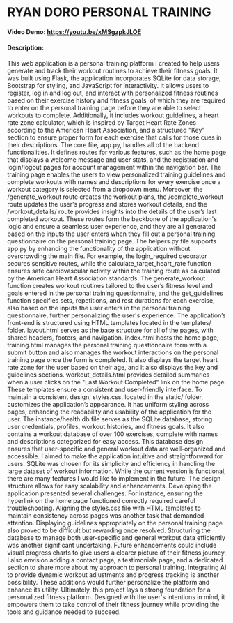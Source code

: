 # RYAN DORO PERSONAL TRAINING
#### Video Demo:  <https://youtu.be/xMSgzpkJLOE>
#### Description:
This web application is a personal training platform I created to help users generate and track their workout routines to achieve their fitness goals. It was built using Flask, the application incorporates SQLite for data storage, Bootstrap for styling, and JavaScript for interactivity. It allows users to register, log in and log out, and interact with personalized fitness routines based on their exercise history and fitness goals, of which they are required to enter on the personal training page before they are able to select workouts to complete. Additionally, it includes workout guidelines, a heart rate zone calculator, which is inspired by Target Heart Rate Zones according to the American Heart Association, and a structured "Key" section to ensure proper form for each exercise that calls for those cues in their descriptions.
The core file, app.py, handles all of the backend functionalities. It defines routes for various features, such as the home page that displays a welcome message and user stats, and the registration and login/logout pages for account management within the navigation bar. The training page enables the users to view personalized training guidelines and complete workouts with names and descriptions for every exercise once a workout category is selected from a dropdown menu. Moreover, the /generate_workout route creates the workout plans, the /complete_workout route updates the user's progress and stores workout details, and the /workout_details/<category> route provides insights into the details of the user’s last completed workout. These routes form the backbone of the application's logic and ensure a seamless user experience, and they are all generated based on the inputs the user enters when they fill out a personal training questionnaire on the personal training page.
The helpers.py file supports app.py by enhancing the functionality of the application without overcrowding the main file. For example, the login_required  decorator secures sensitive routes, while the calculate_target_heart_rate function ensures safe cardiovascular activity within the training route as calculated by the American Heart Association standards. The generate_workout function creates workout routines tailored to the user’s fitness level and goals entered in the personal training questionnaire, and the get_guidelines function specifies sets, repetitions, and rest durations for each exercise, also based on the inputs the user enters in the personal training questionnaire, further personalizing the user's experience.
The application’s front-end is structured using HTML templates located in the templates/ folder. layout.html serves as the base structure for all of the pages, with shared headers, footers, and navigation. index.html hosts the home page, training.html manages the personal training questionnaire form with a submit button and also manages the workout interactions on the personal training page once the form is completed. It also displays the target heart rate zone for the user based on their age, and it also displays the key and guidelines sections. workout_details.html provides detailed summaries when a user clicks on the "Last Workout Completed" link on the home page. These templates ensure a consistent and user-friendly interface.
To maintain a consistent design, styles.css, located in the static/ folder, customizes the application’s appearance. It has uniform styling across pages, enhancing the readability and usability of the application for the user. The instance/health.db file serves as the SQLite database, storing user credentials, profiles, workout histories, and fitness goals. It also contains a workout database of over 100 exercises, complete with names and descriptions categorized for easy access. This database design ensures that user-specific and general workout data are well-organized and accessible.
I aimed to make the application intuitive and straightforward for users. SQLite was chosen for its simplicity and efficiency in handling the large dataset of workout information. While the current version is functional, there are many features I would like to implement in the future. The design structure allows for easy scalability and enhancements.
Developing the application presented several challenges. For instance, ensuring the hyperlink on the home page functioned correctly required careful troubleshooting. Aligning the styles.css file with HTML templates to maintain consistency across pages was another task that demanded attention. Displaying guidelines appropriately on the personal training page also proved to be difficult but rewarding once resolved. Structuring the database to manage both user-specific and general workout data efficiently was another significant undertaking.
Future enhancements could include visual progress charts to give users a clearer picture of their fitness journey. I also envision adding a contact page, a testimonials page, and a dedicated section to share more about my approach to personal training. Integrating AI to provide dynamic workout adjustments and progress tracking is another possibility. These additions would further personalize the platform and enhance its utility.
Ultimately, this project lays a strong foundation for a personalized fitness platform. Designed with the user's intentions in mind, it empowers them to take control of their fitness journey while providing the tools and guidance needed to succeed.
